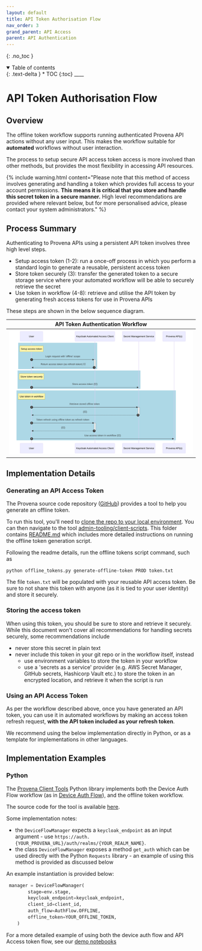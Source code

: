 ```yaml
---
layout: default
title: API Token Authorisation Flow
nav_order: 3
grand_parent: API Access
parent: API Authentication
---
```


{: .no_toc }

<details  open markdown="block">
  <summary>
    Table of contents
  </summary>
{: .text-delta }
* TOC
{:toc}
____
</details>

# API Token Authorisation Flow

## Overview

The offline token workflow supports running authenticated Provena API actions without any user input. This makes the workflow suitable for **automated** workflows without user interaction.

The process to setup secure API access token access is more involved than other methods, but provides the most flexibility in accessing API resources.

{% include warning.html content="Please note that this method of access involves generating and handling a token which provides full access to your account permissions. <b>This means it is critical that you store and handle this secret token in a secure manner.</b> High level recommendations are provided where relevant below, but for more personalised advice, please contact your system administrators." %}

## Process Summary

Authenticating to Provena APIs using a persistent API token involves three high level steps.

- Setup access token (1-2): run a once-off process in which you perform a standard login to generate a reusable, persistent access token
- Store token securely (3): transfer the generated token to a secure storage service where your automated workflow will be able to securely retrieve the secret
- Use token in workflow (4-8): retrieve and utilise the API token by generating fresh access tokens for use in Provena APIs

These steps are shown in the below sequence diagram.

<!--

SOURCE: removing '/' in the relations as required

sequenceDiagram
    participant U as User
    participant AC as Keycloak Automated Access Client
    participant SMS as Secret Management Service
    participant P as Provena API(s)

    autonumber

    rect rgb(173, 216, 230)
    Note over U: Setup access token
    U-/>>+AC: Login request with 'offline' scope
    AC-/->>-U: Return access token (as refresh token)

    end

    rect rgb(173, 216, 230)

    Note over U: Store token securely
    U->>SMS: Store access token (🔑)
    end

    rect rgb(173, 216, 230)
    Note over U: Use token in workflow
    U->>+SMS: Retrieve stored offline token
    SMS-/->>-U: (🔑)
    U->>+AC: Token refresh using offline token as refresh token
    AC-/->>-U: (🔑)
    U->>P: Use access token in workflow (🔑)
    end
-->

|                             API Token Authentication Workflow                              |
| :----------------------------------------------------------------------------------------: |
| <img src="../../assets/images/access/api/offline_workflow.svg" alt="drawing" width="800"/> |

## Implementation Details

### Generating an API Access Token

The Provena source code repository ([GitHub](https://github.com/provena/provena)) provides a tool to help you generate an offline token.

To run this tool, you'll need to [clone the repo to your local environment](https://docs.github.com/en/repositories/creating-and-managing-repositories/cloning-a-repository). You can then navigate to the tool [admin-tooling/client-scripts](https://github.com/provena/provena/tree/main/admin-tooling/client-scripts). This folder contains [README.md](https://github.com/provena/provena/blob/main/admin-tooling/client-scripts/README.md) which includes more detailed instructions on running the offline token generation script.

Following the readme details, run the offline tokens script command, such as

```
python offline_tokens.py generate-offline-token PROD token.txt
```

The file `token.txt` will be populated with your reusable API access token. Be sure to not share this token with anyone (as it is tied to your user identity) and store it securely.

### Storing the access token

When using this token, you should be sure to store and retrieve it securely. While this document won't cover all recommendations for handling secrets securely, some recommendations include

- never store this secret in plain text
- never include this token in your git repo or in the workflow itself, instead
  - use environment variables to store the token in your workflow
  - use a 'secrets as a service' provider (e.g. AWS Secret Manager, GitHub secrets, Hashicorp Vault etc.) to store the token in an encrypted location, and retrieve it when the script is run

### Using an API Access Token

As per the workflow described above, once you have generated an API token, you can use it in automated workflows by making an access token refresh request, **with the API token included as your refresh token**.

We recommend using the below implementation directly in Python, or as a template for implementations in other languages.

## Implementation Examples

### Python

The [Provena Client Tools](https://github.com/gbrrestoration/mds-is-client-tools) Python library implements both the Device Auth Flow workflow (as in [Device Auth Flow](./device-auth-flow)), and the offline token workflow.

The source code for the tool is available [here](https://github.com/gbrrestoration/mds-is-client-tools/blob/main/src/mdsisclienttools/auth/TokenManager.py).

Some implementation notes:

- the `DeviceFlowManager` expects a `keycloak_endpoint` as an input argument - use `https://auth.{YOUR_PROVENA_URL}/auth/realms/{YOUR_REALM_NAME}`.
- the class `DeviceFlowManager` exposes a method `get_auth` which can be used directly with the Python `Requests` library - an example of using this method is provided as discussed below

An example instantiation is provided below:

```python
 manager = DeviceFlowManager(
        stage=env.stage,
        keycloak_endpoint=keycloak_endpoint,
        client_id=client_id,
        auth_flow=AuthFlow.OFFLINE,
        offline_token=YOUR_OFFLINE_TOKEN,
    )
```

For a more detailed example of using both the device auth flow and API Access token flow, see our [demo notebooks](https://github.com/provena/provena-example-notebooks/blob/main/python/example-model-workflow.ipynb)
